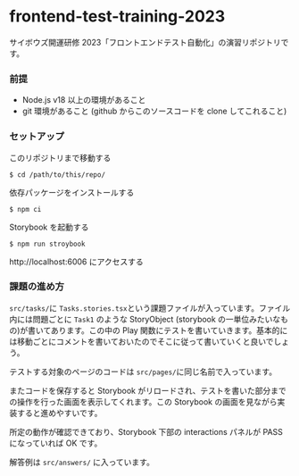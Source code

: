 # frontend-test-training-2023

サイボウズ開運研修 2023「フロントエンドテスト自動化」の演習リポジトリです。

### 前提

- Node.js v18 以上の環境があること
- git 環境があること (github からこのソースコードを clone してこれること)

### セットアップ

このリポジトリまで移動する

```
$ cd /path/to/this/repo/
```

依存パッケージをインストールする

```
$ npm ci
```

Storybook を起動する

```
$ npm run stroybook
```

http://localhost:6006 にアクセスする

### 課題の進め方

`src/tasks/`に `Tasks.stories.tsx`という課題ファイルが入っています。ファイル内には問題ごとに `Task1` のような StoryObject (storybook の一単位みたいなもの)が書いてあります。この中の Play 関数にテストを書いていきます。基本的には移動ごとにコメントを書いておいたのでそこに従って書いていくと良いでしょう。

テストする対象のページのコードは `src/pages/`に同じ名前で入っています。

またコードを保存すると Storybook がリロードされ、テストを書いた部分までの操作を行った画面を表示してくれます。この Storybook の画面を見ながら実装すると進めやすいです。

所定の動作が確認できており、Storybook 下部の interactions パネルが PASS になっていれば OK です。

解答例は `src/answers/` に入っています。
